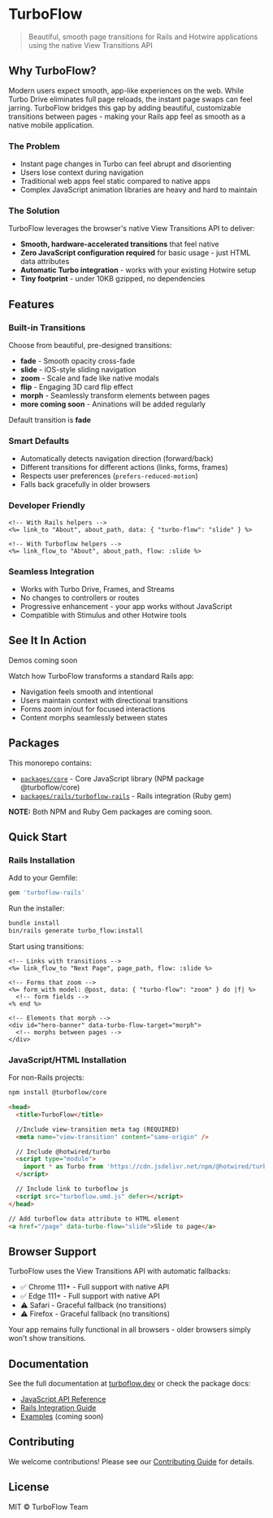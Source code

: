 # TurboFlow

> Beautiful, smooth page transitions for Rails and Hotwire applications using the native View Transitions API

## Why TurboFlow?

Modern users expect smooth, app-like experiences on the web. While Turbo Drive eliminates full page reloads, the instant page swaps can feel jarring. TurboFlow bridges this gap by adding beautiful, customizable transitions between pages - making your Rails app feel as smooth as a native mobile application.

### The Problem
- Instant page changes in Turbo can feel abrupt and disorienting
- Users lose context during navigation
- Traditional web apps feel static compared to native apps
- Complex JavaScript animation libraries are heavy and hard to maintain

### The Solution
TurboFlow leverages the browser's native View Transitions API to deliver:
- **Smooth, hardware-accelerated transitions** that feel native
- **Zero JavaScript configuration required** for basic usage - just HTML data attributes
- **Automatic Turbo integration** - works with your existing Hotwire setup
- **Tiny footprint** - under 10KB gzipped, no dependencies

## Features

### Built-in Transitions
Choose from beautiful, pre-designed transitions:
- **fade** - Smooth opacity cross-fade
- **slide** - iOS-style sliding navigation
- **zoom** - Scale and fade like native modals
- **flip** - Engaging 3D card flip effect
- **morph** - Seamlessly transform elements between pages
- **more coming soon** - Aninations will be added regularly

Default transition is **fade**

### Smart Defaults
- Automatically detects navigation direction (forward/back)
- Different transitions for different actions (links, forms, frames)
- Respects user preferences (`prefers-reduced-motion`)
- Falls back gracefully in older browsers

### Developer Friendly
```erb
<!-- With Rails helpers -->
<%= link_to "About", about_path, data: { "turbo-flow": "slide" } %>

<!-- With Turboflow helpers -->
<%= link_flow_to "About", about_path, flow: :slide %>
```

### Seamless Integration
- Works with Turbo Drive, Frames, and Streams
- No changes to controllers or routes
- Progressive enhancement - your app works without JavaScript
- Compatible with Stimulus and other Hotwire tools

## See It In Action

Demos coming soon

Watch how TurboFlow transforms a standard Rails app:
- Navigation feels smooth and intentional
- Users maintain context with directional transitions
- Forms zoom in/out for focused interactions
- Content morphs seamlessly between states

## Packages

This monorepo contains:

- [`packages/core`](./packages/core) - Core JavaScript library (NPM package @turboflow/core)
- [`packages/rails/turboflow-rails`](./packages/rails/turboflow-rails) - Rails integration (Ruby gem)

**NOTE:** Both NPM and Ruby Gem packages are coming soon.

## Quick Start

### Rails Installation

Add to your Gemfile:
```ruby
gem 'turboflow-rails'
```

Run the installer:
```bash
bundle install
bin/rails generate turbo_flow:install
```

Start using transitions:
```erb
<!-- Links with transitions -->
<%= link_flow_to "Next Page", page_path, flow: :slide %>

<!-- Forms that zoom -->
<%= form_with model: @post, data: { "turbo-flow": "zoom" } do |f| %>
  <!-- form fields -->
<% end %>

<!-- Elements that morph -->
<div id="hero-banner" data-turbo-flow-target="morph">
  <!-- morphs between pages -->
</div>
```

### JavaScript/HTML Installation

For non-Rails projects:
```bash
npm install @turboflow/core
```


```html
<head>
  <title>TurboFlow</title>

  //Include view-transition meta tag (REQUIRED)
  <meta name="view-transition" content="same-origin" />

  // Include @hotwired/turbo
  <script type="module">
    import * as Turbo from 'https://cdn.jsdelivr.net/npm/@hotwired/turbo@8.0.12/+esm'
  </script>

  // Include link to turboflow js
  <script src="turboflow.umd.js" defer></script>
</head>
```

```html
// Add turboflow data attribute to HTML element
<a href="/page" data-turbo-flow="slide">Slide to page</a>
```

## Browser Support

TurboFlow uses the View Transitions API with automatic fallbacks:
- ✅ Chrome 111+ - Full support with native API
- ✅ Edge 111+ - Full support with native API
- ⚠️ Safari - Graceful fallback (no transitions)
- ⚠️ Firefox - Graceful fallback (no transitions)

Your app remains fully functional in all browsers - older browsers simply won't show transitions.

## Documentation

See the full documentation at [turboflow.dev](https://turboflow.dev) or check the package docs:
- [JavaScript API Reference](./packages/core/README.md)
- [Rails Integration Guide](./packages/rails/turboflow-rails/README.md)
- [Examples](#) (coming soon)

## Contributing

We welcome contributions! Please see our [Contributing Guide](CONTRIBUTING.md) for details.

## License

MIT © TurboFlow Team
